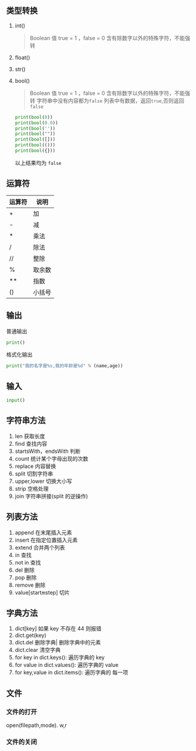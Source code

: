 ## 类型转换

1.  int()

    > Boolean 值 true = 1 ，false = 0
    > 含有除数字以外的特殊字符，不能强转

2.  float()

3.  str()

4.  bool()

    > Boolean 值 true = 1 ，false = 0
    > 含有除数字以外的特殊字符，不能强转
    > 字符串中没有内容都为`false`
    > 列表中有数据，返回`true`,否则返回`false`

    ```python
    print(bool(0))
    print(bool(0.0))
    print(bool(''))
    print(bool(""))
    print(bool([]))
    print(bool(()))
    print(bool({}))
    ```

    以上结果均为 `false`

## 运算符

| 运算符 | 说明   |
| ------ | ------ |
| +      | 加     |
| -      | 减     |
| \*     | 乘法   |
| /      | 除法   |
| //     | 整除   |
| %      | 取余数 |
| \*\*   | 指数   |
| ()     | 小括号 |

## 输出

普通输出

```python
print()
```

格式化输出

```python
print("我的名字是%s,我的年龄是%d" % (name,age))
```

## 输入

```python
input()
```

## 字符串方法

1. len 获取长度
2. find 查找内容
3. startsWith，endsWith 判断
4. count 统计某个字母出现的次数
5. replace 内容替换
6. split 切割字符串
7. upper,lower 切换大小写
8. strip 空格处理
9. join 字符串拼接(split 的逆操作)

## 列表方法

1. append 在末尾插入元素
2. insert 在指定位置插入元素
3. extend 合并两个列表
4. in 查找
5. not in 查找
6. del 删除
7. pop 删除
8. remove 删除
9. value[start:end:step] 切片

## 字典方法

1. dict[key] 如果 key 不存在 44 则报错
2. dict.get(key)
3. dict.del 删除字典| 删除字典中的元素
4. dict.clear 清空字典
5. for key in dict.keys(): 遍历字典的 key
6. for value in dict.values(): 遍历字典的 value
7. for key,value in dict.items(): 遍历字典的 每一项

## 文件

### 文件的打开

open(filepath,mode).
w,r

### 文件的关闭

